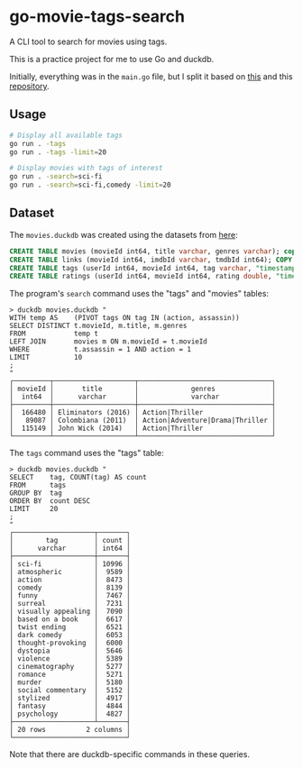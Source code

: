 # go-movie-tags-search

A CLI tool to search for movies using tags.

This is a practice project for me to use Go and duckdb.

Initially, everything was in the `main.go` file, but I split it based on [this](https://go.dev/doc/modules/layout) and this [repository](https://github.com/golang-standards/project-layout).

## Usage

```sh
# Display all available tags
go run . -tags
go run . -tags -limit=20

# Display movies with tags of interest
go run . -search=sci-fi
go run . -search=sci-fi,comedy -limit=20
```

## Dataset

The `movies.duckdb` was created using the datasets from [here](https://grouplens.org/datasets/movielens/):

```sql
CREATE TABLE movies (movieId int64, title varchar, genres varchar); copy movies from 'movies.csv';
CREATE TABLE links (movieId int64, imdbId varchar, tmdbId int64); COPY links FROM 'links.csv';
CREATE TABLE tags (userId int64, movieId int64, tag varchar, "timestamp" int64); copy tags from 'tags.csv';
CREATE TABLE ratings (userId int64, movieId int64, rating double, "timestamp" int64); copy ratings from 'ratings.csv';
```

The program's `search` command uses the "tags" and "movies" tables:

```
> duckdb movies.duckdb "
WITH temp AS    (PIVOT tags ON tag IN (action, assassin))
SELECT DISTINCT t.movieId, m.title, m.genres
FROM            temp t
LEFT JOIN       movies m ON m.movieId = t.movieId
WHERE           t.assassin = 1 AND action = 1
LIMIT           10
;
"
┌─────────┬────────────────────┬─────────────────────────────────┐
│ movieId │       title        │             genres              │
│  int64  │      varchar       │             varchar             │
├─────────┼────────────────────┼─────────────────────────────────┤
│  166480 │ Eliminators (2016) │ Action|Thriller                 │
│   89087 │ Colombiana (2011)  │ Action|Adventure|Drama|Thriller │
│  115149 │ John Wick (2014)   │ Action|Thriller                 │
└─────────┴────────────────────┴─────────────────────────────────┘
```

The `tags` command uses the "tags" table:

```
> duckdb movies.duckdb "
SELECT    tag, COUNT(tag) AS count
FROM      tags
GROUP BY  tag
ORDER BY  count DESC
LIMIT     20
;
"
┌────────────────────┬───────┐
│        tag         │ count │
│      varchar       │ int64 │
├────────────────────┼───────┤
│ sci-fi             │ 10996 │
│ atmospheric        │  9589 │
│ action             │  8473 │
│ comedy             │  8139 │
│ funny              │  7467 │
│ surreal            │  7231 │
│ visually appealing │  7090 │
│ based on a book    │  6617 │
│ twist ending       │  6521 │
│ dark comedy        │  6053 │
│ thought-provoking  │  6000 │
│ dystopia           │  5646 │
│ violence           │  5389 │
│ cinematography     │  5277 │
│ romance            │  5271 │
│ murder             │  5180 │
│ social commentary  │  5152 │
│ stylized           │  4917 │
│ fantasy            │  4844 │
│ psychology         │  4827 │
├────────────────────┴───────┤
│ 20 rows          2 columns │
└────────────────────────────┘
```

Note that there are duckdb-specific commands in these queries.
